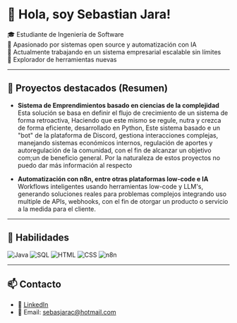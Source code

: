 # 👋 Hola, soy Sebastian Jara!

🎓 Estudiante de Ingeniería de Software  
🔧 Apasionado por sistemas open source y automatización con IA  
🌱 Actualmente trabajando en un sistema empresarial escalable sin límites  
🧠 Explorador de herramientas nuevas

---

## 🚀 Proyectos destacados (Resumen)
- **Sistema de Emprendimientos basado en ciencias de la complejidad**  
  Esta solución se basa en definir el flujo de crecimiento de un sistema de forma retroactiva,
  Haciendo que este mismo se regule, nutra y crezca de forma eficiente, desarrollado en Python,
  Este sistema basado e un "bot" de la plataforma de Discord, gestiona interacciones complejas,
  manejando sistemas económicos internos, regulación de aportes y autoregulación de la comunidad,
  con el fin de alcanzar un objetivo com;un de beneficio general. Por la naturaleza de estos proyectos
  no puedo dar más información al respecto

- **Automatización con n8n, entre otras plataformas low-code e IA**  
  Workflows inteligentes usando herramientas low-code y LLM's, generando soluciones reales para
  problemas complejos integrando uso multiple de APIs, webhooks, con el fin de otorgar un producto
  o servicio a la medida para el cliente.

---

## 🧠 Habilidades
![Java](https://img.shields.io/badge/Java-007396?style=for-the-badge&logo=java&logoColor=white)
![SQL](https://img.shields.io/badge/SQL-4479A1?style=for-the-badge&logo=postgresql&logoColor=white)
![HTML](https://img.shields.io/badge/HTML-E34F26?style=for-the-badge&logo=html5&logoColor=white)
![CSS](https://img.shields.io/badge/CSS-1572B6?style=for-the-badge&logo=css3&logoColor=white)
![n8n](https://img.shields.io/badge/n8n-ff6d00?style=for-the-badge&logo=n8n&logoColor=white)

---

## 📫 Contacto
- 💼 [LinkedIn](https://www.linkedin.com/in/sebastian-jara-carpio/)
- 📧 Email: sebasjarac@hotmail.com
